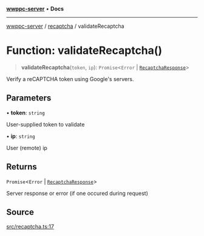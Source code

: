 [**wwppc-server**](../../README.md) • **Docs**

***

[wwppc-server](../../modules.md) / [recaptcha](../README.md) / validateRecaptcha

# Function: validateRecaptcha()

> **validateRecaptcha**(`token`, `ip`): `Promise`\<`Error` \| [`RecaptchaResponse`](../interfaces/RecaptchaResponse.md)\>

Verify a reCAPTCHA token using Google's servers.

## Parameters

• **token**: `string`

User-supplied token to validate

• **ip**: `string`

User (remote) ip

## Returns

`Promise`\<`Error` \| [`RecaptchaResponse`](../interfaces/RecaptchaResponse.md)\>

Server response or error (if one occured during request)

## Source

[src/recaptcha.ts:17](https://github.com/WWPPC/WWPPC-server/blob/db20055e35fd52dcfa5e227481f94ec317e29b6f/src/recaptcha.ts#L17)
